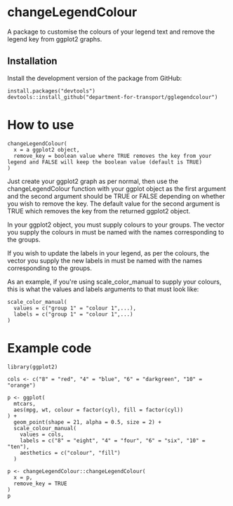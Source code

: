 # changeLegendColour
A package to customise the colours of your legend text and remove the legend key from ggplot2 graphs.

## Installation

Install the development version of the package from GitHub:

```
install.packages("devtools")
devtools::install_github("department-for-transport/gglegendcolour")
```

# How to use

```
changeLegendColour(
  x = a ggplot2 object,
  remove_key = boolean value where TRUE removes the key from your legend and FALSE will keep the boolean value (default is TRUE)
)
```
Just create your ggplot2 graph as per normal, then use the changeLegendColour function with your ggplot object as the first argument and the second argument should be TRUE or FALSE depending on whether you wish to remove the key. The default value for the second argument is TRUE which removes the key from the returned ggplot2 object.

In your ggplot2 object, you must supply colours to your groups. The vector you supply the colours in must be named with the names corresponding to the groups.

If you wish to update the labels in your legend, as per the colours, the vector you supply the new labels in must be named with the names corresponding to the groups.

As an example, if you're using scale_color_manual to supply your colours, this is what the values and labels arguments to that must look like:

``` 
scale_color_manual(
  values = c("group 1" = "colour 1",...),
  labels = c("group 1" = "colour 1",...)
)
```

# Example code
```
library(ggplot2)

cols <- c("8" = "red", "4" = "blue", "6" = "darkgreen", "10" = "orange")

p <- ggplot(
  mtcars,
  aes(mpg, wt, colour = factor(cyl), fill = factor(cyl))
) +
  geom_point(shape = 21, alpha = 0.5, size = 2) +
  scale_colour_manual(
    values = cols,
    labels = c("8" = "eight", "4" = "four", "6" = "six", "10" = "ten"),
    aesthetics = c("colour", "fill")
  )

p <- changeLegendColour::changeLegendColour(
  x = p,
  remove_key = TRUE
)
p
```
